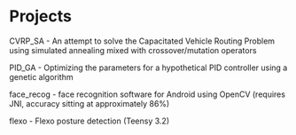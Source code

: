 # Projects

CVRP_SA - An attempt to solve the Capacitated Vehicle Routing Problem using simulated annealing mixed with crossover/mutation operators

PID_GA - Optimizing the parameters for a hypothetical PID controller using a genetic algorithm

face_recog - face recognition software for Android using OpenCV (requires JNI, accuracy sitting at approximately 86%)

flexo - Flexo posture detection (Teensy 3.2) 

